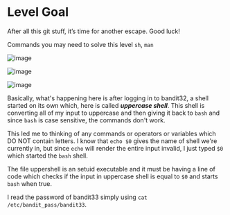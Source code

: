 # Level Goal
After all this git stuff, it’s time for another escape. Good luck!

Commands you may need to solve this level
`sh`, `man`

![image](https://github.com/user-attachments/assets/b86a1a3d-39d5-4802-8cab-92d9b987c501)

![image](https://github.com/user-attachments/assets/6b68be7a-8b64-4204-8257-319dfaf01b95)

![image](https://github.com/user-attachments/assets/b2b4fe5a-fda1-40ce-ab66-bf04c1f7ffb3)

Basically, what's happening here is after logging in to bandit32, a shell started on its own which, here is called **_uppercase shell_**. This shell is converting all of my input to uppercase and then giving it back to `bash` and since `bash` is case sensitive, the commands don't work. 

This led me to thinking of any commands or operators or variables which DO NOT contain letters. I know that `echo $0` gives the name of shell we're currently in, but since `echo` will render the entire input invalid, I just typed `$0` which started the `bash` shell.

The file uppershell is an setuid executable and it must be having a line of code which checks if the input in uppercase shell is equal to `$0` and starts `bash` when true.

I read the password of bandit33 simply using `cat /etc/bandit_pass/bandit33`.
